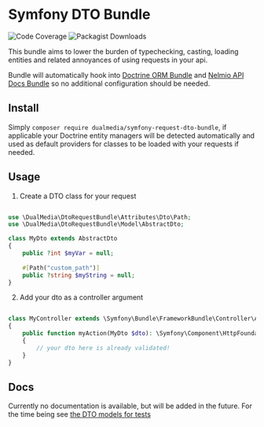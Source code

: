 # Symfony DTO Bundle

![Code Coverage](https://camo.githubusercontent.com/ffe54b3b9a48d4d6bd374e2630b48e088c99858500db95ebed37184e8c1a6a3b/68747470733a2f2f696d672e736869656c64732e696f2f62616467652f436f6465253230436f7665726167652d38342532352d737563636573733f7374796c653d666c6174)
![Packagist Downloads](https://img.shields.io/packagist/dt/dualmedia/symfony-request-dto-bundle)

This bundle aims to lower the burden of typechecking, casting, loading entities
and related annoyances of using requests in your api.

Bundle will automatically hook into [Doctrine ORM Bundle](https://github.com/doctrine/DoctrineBundle) and [Nelmio API Docs Bundle](https://github.com/nelmio/NelmioApiDocBundle) so no additional configuration should be needed.

## Install

Simply `composer require dualmedia/symfony-request-dto-bundle`, if applicable your Doctrine entity managers will be detected automatically and used as default providers for classes to be loaded with your requests if needed.

## Usage

1. Create a DTO class for your request

```php

use \DualMedia\DtoRequestBundle\Attributes\Dto\Path;
use \DualMedia\DtoRequestBundle\Model\AbstractDto;

class MyDto extends AbstractDto
{
    public ?int $myVar = null;
    
    #[Path("custom_path")]
    public ?string $myString = null;
}

```

2. Add your dto as a controller argument

```php

class MyController extends \Symfony\Bundle\FrameworkBundle\Controller\AbstractController
{
    public function myAction(MyDto $dto): \Symfony\Component\HttpFoundation\Response
    {
        // your dto here is already validated!
    }
}
```

## Docs

Currently no documentation is available, but will be added in the future. For the time being see [the DTO models for tests](tests/Fixtures/Model/Dto)
